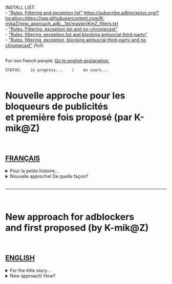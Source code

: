 INSTALL LIST:
<br>- ["Rules, Filtering and exception list"](https://raw.githubusercontent.com/K-mikaZ/new_approach_adb__1st/master/KmZ_filters.txt)
https://subscribe.adblockplus.org/?location=https://raw.githubusercontent.com/K-mikaZ/new_approach_adb__1st/master/KmZ_filters.txt<br>- ["Rules, Filtering, exception list and no-chromecast"](https://subscribe.adblockplus.org/?location=https://raw.githubusercontent.com/K-mikaZ/new_approach_adb__1st/master/KmZ_filters_no-chromecast.txt)<br>- ["Rules, filtering, exception list and blocking antisocial third-party"](https://subscribe.adblockplus.org/?location=https://raw.githubusercontent.com/K-mikaZ/new_approach_adb__1st/master/KmZ_filters_with_antisocial_third-part.txt)<br>- ["Rules, filtering, exception, blocking antisocial third-party and no chromecast"](https://subscribe.adblockplus.org/?location=https://raw.githubusercontent.com/K-mikaZ/new_approach_adb__1st/master/KmZ_filters_no-chromecast_with_antisocial_third-part.txt) (full)<br><br>

For non french people: [Go to english explanation.](#english)  

```STATUS:    in progress...    |    en cours...```  
<br>

# Nouvelle approche pour les bloqueurs de publicités<br>et première fois proposé (par K-mik@Z)  
<br>

## [FRANÇAIS](#français)  
<details>
  <summary>Pour la petite histoire...</summary>

  J'ai voulu proposer (sur un [site connu de la communauté](https://github.com/collinbarrett/FilterLists)) une simple liste (non pas de blocage, mais de [redirect-rule](https://github.com/gorhill/uBlock/wiki/Static-filter-syntax#redirect-rule) automatique), pour aider au *noop\** de tous les filtres de blocages (déjà présent dans votre bloqueur de pubs, mais aussi à venir) et qui utilisais pour cela des conditions ( [!#if - !#endif](https://github.com/gorhill/uBlock/wiki/Static-filter-syntax#if-condition) ).
###### *\*noop: pour les non initiés, équivaut à une reponse vide*.

  ```STATUS: en cours d'écriture...```

</details>
<details>
  <summary>Nouvelle approche! De quelle façon?</summary>
  
  
</details>  
<br>  

********************
<br>  

# New approach for adblockers<br>and first proposed (by K-mik@Z)  
<br>

## [ENGLISH](#english)  
<details>
  <summary>For the little story...</summary>

  I wanted to offer (on a [site known to the community](https://github.com/collinbarrett/FilterLists)) a simple list (not of blocking, but automatic [redirect-rule](https://github.com/gorhill/uBlock/wiki/Static-filter-syntax#redirect-rule)), to help the *noop\** of all blocking filters (already present in your ad blocker, but also to come) and which used for that conditions ([!#if - !#endif](https://github.com/gorhill/uBlock/wiki/Static-filter-syntax#if-condition)).
###### *\*noop: for the uninitiated, equivalent to an empty response*.
  
  ```STATUS: being written ...```
    
</details>
<details>
  <summary>New approach! How?</summary>
  
  
</details>
